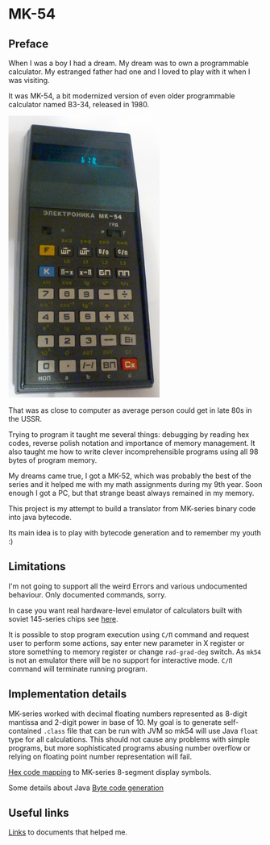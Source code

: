 MK-54
=====

Preface
-------

When I was a boy I had a dream. My dream was to own a programmable calculator.
My estranged father had one and I loved to play with it when I was visiting.

It was MK-54, a bit modernized version of even older programmable calculator named B3-34, released in 1980.

![mk-54](docs/mk-54.jpg) 

That was as close to computer as average person could get in late 80s in the USSR.

Trying to program it taught me several things: debugging by reading hex codes, reverse polish notation and
importance of memory management. It also taught me how to write clever incomprehensible programs using all 98 bytes of 
program memory.

My dreams came true, I got a MK-52, which was probably the best of the series and it helped me with
my math assignments during my 9th year. Soon enough I got a PC, but that strange beast 
always remained in my memory.

This project is my attempt to build a translator from MK-series binary code into java bytecode.

Its main idea is to play with bytecode generation and to remember my youth :)

Limitations
-----------

I'm not going to support all the weird Еггогs and various undocumented behaviour. Only documented commands, sorry.

In case you want real hardware-level emulator of calculators built with soviet 145-series chips see [here](http://www.emulator3000.org/c3.htm).

It is possible to stop program execution using `С/П` command and request user to perform some actions, say enter new 
parameter in X register or store something to memory register or change `rad-grad-deg` switch. As `mk54` is not an 
emulator there will be no support for interactive mode. `С/П` command will terminate running program. 


Implementation details
----------------------

MK-series worked with decimal floating numbers represented as 8-digit mantissa and 2-digit power in base of 10. My goal
is to generate self-contained `.class` file that can be run with JVM so mk54 will use Java `float` type for all 
calculations. This should not cause any problems with simple programs, but more sophisticated programs abusing number 
overflow or relying on floating point number representation will fail.

[Hex code mapping](docs/hexcode.md) to MK-series 8-segment display symbols.

Some details about Java [Byte code generation](docs/code_generation.md)

Useful links
------------

[Links](docs/links.md) to documents that helped me.